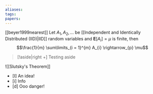 ```yaml
---
aliases: 
tags: 
papers:
---
```

[[beyer1999nearest]]
Let $A_{1}, A_{2}, \ldots$ be [[Independent and Identically Distributed (IID)|IID]] random variables and $\mathbf{E}[A_{i}] = \mu$ is finite, then
$$\frac{1}{m} \sum\limits_{i = 1}^{m} A_{i} \rightarrow_{p} \mu$$


> [!aside|right +]
> Testing aside


![[Slutsky's Theorem]]

- [I] An idea!
- [i] Info
- [d] Ooo danger!




